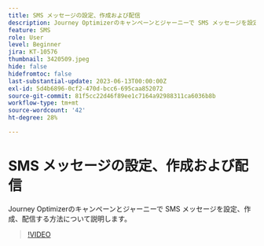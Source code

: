 ```yaml
---
title: SMS メッセージの設定、作成および配信
description: Journey Optimizerのキャンペーンとジャーニーで SMS メッセージを設定、作成、配信する方法について説明します。
feature: SMS
role: User
level: Beginner
jira: KT-10576
thumbnail: 3420509.jpeg
hide: false
hidefromtoc: false
last-substantial-update: 2023-06-13T00:00:00Z
exl-id: 5d4b6896-0cf2-470d-bcc6-695caa852072
source-git-commit: 81f5cc22d46f89ee1c7164a92988311ca6036b8b
workflow-type: tm+mt
source-wordcount: '42'
ht-degree: 28%

---
```


# SMS メッセージの設定、作成および配信

Journey Optimizerのキャンペーンとジャーニーで SMS メッセージを設定、作成、配信する方法について説明します。

>[!VIDEO](https://video.tv.adobe.com/v/3420509?quality=12&learn=on)

